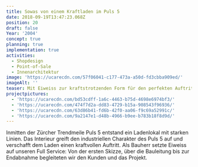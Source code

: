 ```yaml
---
title: Sowas von einem Kraftladen im Puls 5
date: 2018-09-19T13:47:23.068Z
position: 20
draft: false
Year: '2004'
concept: true
planning: true
implementation: true
activities:
  - Shopdesign
  - Point-of-Sale
  - Innenarchitektur
image: 'https://ucarecdn.com/57f06041-c177-473a-a50d-fd3cbba909ed/'
imageAlt: ''
teaser: Mit Eiweiss zur kraftstrotzenden Form für den perfekten Auftritt
projectpictures:
  - 'https://ucarecdn.com/bd53cdff-1a6c-4463-b75d-4698e6974bf3/'
  - 'https://ucarecdn.com/474f7d2a-dd83-4729-b15a-908543f96936/'
  - 'https://ucarecdn.com/63d86b41-fd6b-42f0-aa06-f9c69a52991c/'
  - 'https://ucarecdn.com/9a2147e1-d48b-4966-b9ee-b783b18f8d9d/'
---
```

Inmitten der Zürcher Trendmeile Puls 5 entstand ein Ladenlokal mit starken Linien. Das Interieur greift den industriellen Charakter des Puls 5 auf und verschafft dem Laden einen kraftvollen Auftritt. Als Bauherr setzte Eiweiss auf unseren Full Service: Von der ersten Skizze, über die Bauleitung bis zur Endabnahme begleiteten wir den Kunden und das Projekt.
